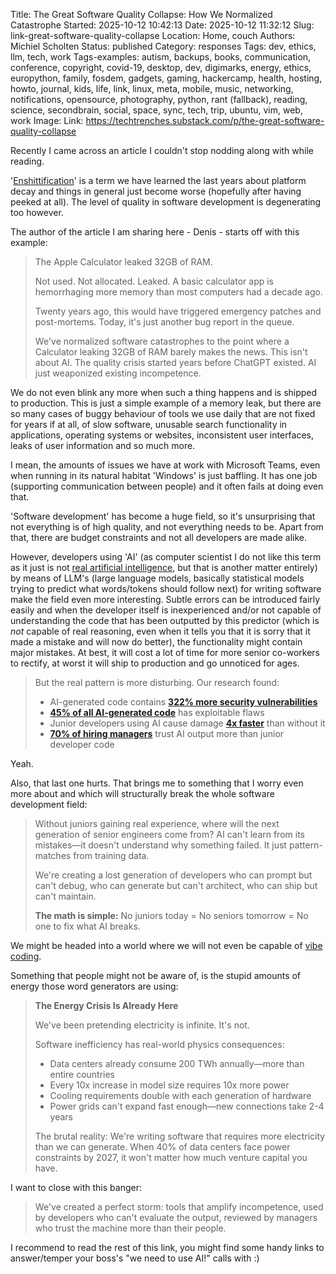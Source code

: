 Title: The Great Software Quality Collapse: How We Normalized Catastrophe
Started: 2025-10-12 10:42:13
Date: 2025-10-12 11:32:12
Slug: link-great-software-quality-collapse
Location: Home, couch
Authors: Michiel Scholten
Status: published
Category: responses
Tags: dev, ethics, llm, tech, work
Tags-examples: autism, backups, books, communication, conference, copyright, covid-19, desktop, dev, digimarks, energy, ethics, europython, family, fosdem, gadgets, gaming, hackercamp, health, hosting, howto, journal, kids, life, link, linux, meta, mobile, music, networking, notifications, opensource, photography, python, rant (fallback), reading, science, secondbrain, social, space, sync, tech, trip, ubuntu, vim, web, work
Image: 
Link: https://techtrenches.substack.com/p/the-great-software-quality-collapse

Recently I came across an article I couldn't stop nodding along with while reading.

'[Enshittification](https://en.wikipedia.org/wiki/Enshittification)' is a term we have learned the last years about platform decay and things in general just become worse (hopefully after having peeked at all). The level of quality in software development is degenerating too however.

The author of the article I am sharing here - Denis - starts off with this example:

> The Apple Calculator leaked 32GB of RAM.
> 
> Not used. Not allocated. Leaked. A basic calculator app is hemorrhaging more memory than most computers had a decade ago.
> 
> Twenty years ago, this would have triggered emergency patches and post-mortems. Today, it's just another bug report in the queue.
> 
> We've normalized software catastrophes to the point where a Calculator leaking 32GB of RAM barely makes the news. This isn't about AI. The quality crisis started years before ChatGPT existed. AI just weaponized existing incompetence.

We do not even blink any more when such a thing happens and is shipped to production. This is just a simple example of a memory leak, but there are so many cases of buggy behaviour of tools we use daily that are not fixed for years if at all, of slow software, unusable search functionality in applications, operating systems or websites, inconsistent user interfaces, leaks of user information and so much more.

I mean, the amounts of issues we have at work with Microsoft Teams, even when running in its natural habitat 'Windows' is just baffling. It has one job (supporting communication between people) and it often fails at doing even that.

'Software development' has become a huge field, so it's unsurprising that not everything is of high quality, and not everything needs to be. Apart from that, there are budget constraints and not all developers are made alike.

However, developers using 'AI' (as computer scientist I do not like this term as it just is not [real artificial intelligence](https://en.wikipedia.org/wiki/Artificial_intelligence), but that is another matter entirely) by means of LLM's (large language models, basically statistical models trying to predict what words/tokens should follow next) for writing software make the field even more interesting. Subtle errors can be introduced fairly easily and when the developer itself is inexperienced and/or not capable of understanding the code that has been outputted by this predictor (which is *not* capable of real reasoning, even when it tells you that it is sorry that it made a mistake and will now do better), the functionality might contain major mistakes. At best, it will cost a lot of time for more senior co-workers to rectify, at worst it will ship to production and go unnoticed for ages.

> But the real pattern is more disturbing. Our research found:
> 
> - AI-generated code contains **[322% more security vulnerabilities](https://www.eenewseurope.com/en/report-finds-ai-generated-code-poses-security-risks/)**
> - **[45% of all AI-generated code](https://sdtimes.com/security/ai-generated-code-poses-major-security-risks-in-nearly-half-of-all-development-tasks-veracode-research-reveals/)** has exploitable flaws
> - Junior developers using AI cause damage **[4x faster](https://metr.org/blog/2025-07-10-early-2025-ai-experienced-os-dev-study/)** than without it
> - **[70% of hiring managers](https://stackoverflow.blog/2025/09/10/ai-vs-gen-z)** trust AI output more than junior developer code

Yeah.

Also, that last one hurts. That brings me to something that I worry even more about and which will structurally break the whole software development field:

> Without juniors gaining real experience, where will the next generation of senior engineers come from? AI can't learn from its mistakes—it doesn't understand why something failed. It just pattern-matches from training data.
> 
> We're creating a lost generation of developers who can prompt but can't debug, who can generate but can't architect, who can ship but can't maintain.
> 
> **The math is simple:** No juniors today = No seniors tomorrow = No one to fix what AI breaks.

We might be headed into a world where we will not even be capable of [vibe coding](https://en.wikipedia.org/wiki/Vibe_coding).

Something that people might not be aware of, is the stupid amounts of energy those word generators are using:

> **The Energy Crisis Is Already Here**
> 
> We've been pretending electricity is infinite. It's not.
> 
> Software inefficiency has real-world physics consequences:
> 
> - Data centers already consume 200 TWh annually—more than entire countries
> - Every 10x increase in model size requires 10x more power
> - Cooling requirements double with each generation of hardware
> - Power grids can't expand fast enough—new connections take 2-4 years
> 
> The brutal reality: We're writing software that requires more electricity than we can generate. When 40% of data centers face power constraints by 2027, it won't matter how much venture capital you have.

I want to close with this banger:

> We've created a perfect storm: tools that amplify incompetence, used by developers who can't evaluate the output, reviewed by managers who trust the machine more than their people.

I recommend to read the rest of this link, you might find some handy links to answer/temper your boss's "we need to use AI!" calls with :)
